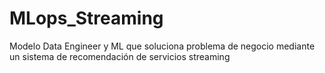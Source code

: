 # MLops_Streaming
Modelo Data Engineer y ML que soluciona problema de negocio mediante un sistema de recomendación de servicios streaming
